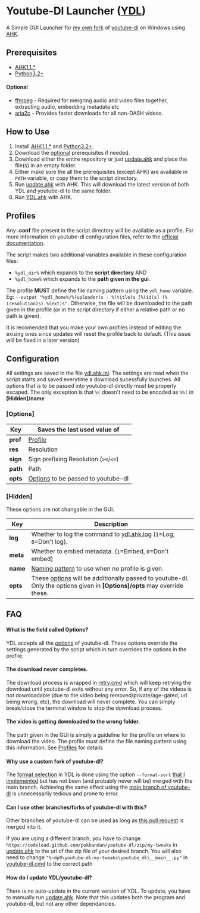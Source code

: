 # Youtube-Dl Launcher ([YDL](https://github.com/pukkandan/ydl#ydl))

A Simple GUI Launcher for [my own fork](https://github.com/pukkandan/youtube-dl/tree/my-tweaks) of [youtube-dl](https://github.com/ytdl-org/youtube-dl) on Windows using [AHK](https://www.autohotkey.com).

## Prerequisites

* [AHK1.1.\*](https://www.autohotkey.com/download/)
* [Python3.2+](https://www.python.org/downloads/windows/)

#### Optional
* [ffmpeg](https://www.gyan.dev/ffmpeg/builds/) - Required for mergring audio and video files together, extracting audio, embedding metadata etc
* [aria2c](https://github.com/aria2/aria2/releases) - Provides faster downloads for all non-DASH videos.

## How to Use

1. Install [AHK1.1.\*](https://www.autohotkey.com/download/) and [Python3.2+](https://www.python.org/downloads/windows/).
1. Download the [optional](#optional) prerequisites if needed.
1. Download either the entire repository or just [update.ahk](https://github.com/pukkandan/YDL/blob/master/update.ahk) and place the file(s) in an empty folder.
1. Either make sure the all the prerequisites (except AHK) are available in `PATH` variable, or copy them to the script directory.
1. Run [update.ahk](https://github.com/pukkandan/YDL/blob/master/update.ahk) with AHK. This will download the latest version of both YDL and youtube-dl to the same folder.
1. Run [YDL.ahk](https://github.com/pukkandan/YDL/blob/master/ydl.ahk) with AHK.

## Profiles

Any **.conf** file present in the script directory will be available as a profile. For more information on youtube-dl configuration files, refer to the [official documentation](https://github.com/ytdl-org/youtube-dl#configuration). 

The script makes two additional variables available in these configuration files:
* `%ydl_dir%` which expands to the **script directory** AND
* `%ydl_home%` which expands to the **path given in the gui**.

The profile **MUST** define the file naming pattern using the `ydl_home` variable. Eg: `--output "%ydl_home%/%(uploader)s - %(title)s [%(id)s] (%(resolution)s).%(ext)s"`. Otherwise, the file will be downloaded to the path given in the profile (or in the script directory if either a relative path or no path is given).

It is recomended that you make your own profiles instead of editing the exising ones since updates will reset the profile back to default. (This issue will be fixed in a later version)

## Configuration

All settings are saved in the file [ydl.ahk.ini](https://github.com/pukkandan/YDL/blob/master/ydl.ahk.ini). The settings are read when the script starts and saved everytime a download sucessfully launches. All options that is to be passed into youtube-dl directly must be properly escaped. The only exception is that `%(` doesn't need to be encoded as `%%(` in **\[Hidden\]/name**

### \[Options\]

Key | Saves the last used value of
------------ | -------------
**prof**|[Profile](#profiles)
**res**|Resolution
**sign**|Sign prefixing Resolution (`>=`/`<=`)
**path**|Path
**opts**|[Options](https://github.com/ytdl-org/youtube-dl#options) to be passed to youtube-dl


### \[Hidden\]

These options are not changable in the GUI.

Key | Description
------------ | -------------
**log**| Whether to log the command to [ydl.ahk.log](https://github.com/pukkandan/YDL/blob/master/ydl.ahk.log) (`1`=Log, `0`=Don't log).
**meta**| Whether to embed metadata. (`1`=Embed, `0`=Don't embed)
**name**| [Naming pattern](https://github.com/ytdl-org/youtube-dl#output-template) to use when no profile is given.
**opts**| These [options](https://github.com/ytdl-org/youtube-dl#options) will be additionally passed to youtube-dl. Only the options given in **\[Options\]/opts** may override these.

## FAQ

#### What is the field called Options?

YDL accepts all the [options](https://github.com/ytdl-org/youtube-dl#options) of youtube-dl. These options override the settings generated by the script which in turn overrides the options in the profile.

#### The download never completes.

The download process is wrapped in [retry.cmd](https://github.com/pukkandan/YDL/blob/master/retry.cmd) which will keep retrying the download until youtube-dl exits without any error. So, if any of the videos is not downloadable (due to the video being removed/private/age-gated, url being wrong, etc), the download will never complete. You can simply break/close the terminal window to stop the download process.

#### The video is getting downloaded to the wrong folder.

The path given in the GUI is simply a guideline for the profile on where to download the video. The profile must define the file naming pattern using this information. See [Profiles](#profiles) for details

#### Why use a custom fork of youtube-dl?

The [format selection](https://github.com/pukkandan/YDL/blob/a68f53ad6f2286e516a773f701f71b291884bd01/ydl.ahk#L62) in YDL is done using the option `--format-sort` [that I implemented](https://github.com/ytdl-org/youtube-dl/pull/25959) but has not been (and probably never will be) merged with the main branch. Achieving the same effect using the [main branch of youtube-dl](https://github.com/ytdl-org/youtube-dl) is unnecessarily tedious and prone to error.

#### Can I use other branches/forks of youtube-dl with this?

Other branches of youtube-dl can be used as long as [this pull request](https://github.com/ytdl-org/youtube-dl/pull/25959) is merged into it.

If you are using a different branch, you have to change `https://codeload.github.com/pukkandan/youtube-dl/zip/my-tweaks` in [update.ahk](https://github.com/pukkandan/YDL/blob/a68f53ad6f2286e516a773f701f71b291884bd01/update.ahk#L7) to the url of the zip file of your desired branch. You will also need to change `"%~dp0\youtube-dl-my-tweaks\youtube_dl\__main__.py"` in [youtube-dl.cmd](https://github.com/pukkandan/YDL/blob/a68f53ad6f2286e516a773f701f71b291884bd01/youtube-dl.cmd#L2) to the correct path

#### How do I update YDL/youtube-dl?

There is no auto-update in the current version of YDL. To update, you have to manually run [update.ahk](https://github.com/pukkandan/YDL/blob/master/update.ahk). Note that this updates both the program and youtube-dl, but not any other dependancies.

